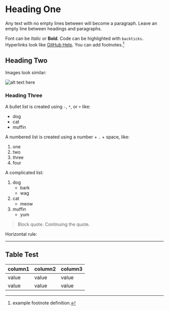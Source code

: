 # Heading One

Any text with no empty lines between will become a paragraph.
Leave an empty line between headings and paragraphs.

Font can be *Italic* or **Bold**.
Code can be highlighted with `backticks`.
Hyperlinks look like [GitHub Help](https://help.github.com/).
You can add footnotes.[^1]

[^1]: example footnote definition.

## Heading Two

Images look similar:

![alt text here](https://upload.wikimedia.org/wikipedia/commons/4/4b/Focus_ubt.jpeg)

### Heading Three

A bullet list is created using `-`, `*`, or `+` like:

- dog
- cat
- muffin

A numbered list is created using a number + `.` + space, like:

1. one
2. two
6. three
2. four

A complicated list:

1. dog
    - bark
    - wag
2. cat
    - meow
6. muffin
    - yum

> Block quote.
> Continuing the quote.

Horizontal rule:

-------

## Table Test

| column1 | column2 | column3 |
| --- | --- | --- |
| value | value | value |
| value | value | value |


